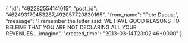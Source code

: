 {
   "id": "492282554141015",
   "post_id": "462493170453287_492057720830165",
   "from_name": "Pete Daoust",
   "message": "I remember the letter said: WE HAVE GOOD REASONS TO BELEIVE THAT YOU ARE NOT DECLARING ALL YOUR REVENUES....imagine",
   "created_time": "2013-03-14T23:02:46+0000"
 }

